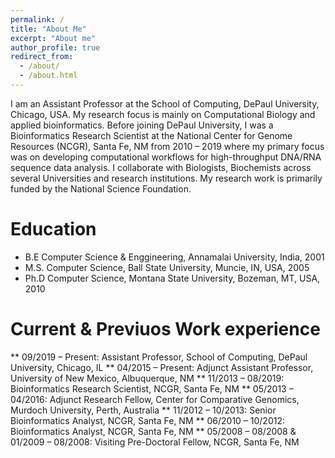 ```yaml
---
permalink: /
title: "About Me"
excerpt: "About me"
author_profile: true
redirect_from: 
  - /about/
  - /about.html
---
```


I am an Assistant Professor at the School of Computing, DePaul University, Chicago, USA. My research focus is mainly on Computational Biology and applied bioinformatics. Before joining DePaul University, I was a Bioinformatics Research Scientist at the National Center for Genome Resources (NCGR), Santa Fe, NM from 2010 – 2019 where my primary focus was on developing computational workflows for high-throughput DNA/RNA sequence data analysis. I collaborate with Biologists, Biochemists across several Universities and research institutions. My research work is primarily funded by the National Science Foundation.

Education
======
* B.E Computer Science & Enggineering, Annamalai University, India, 2001
* M.S. Computer Science, Ball State University, Muncie, IN, USA, 2005
* Ph.D Computer Science, Montana State University, Bozeman, MT, USA, 2010

Current & Previuos Work experience
======
** 09/2019 – Present: Assistant Professor, School of Computing, DePaul University, Chicago, IL
** 04/2015 – Present: Adjunct Assistant Professor, University of New Mexico, Albuquerque, NM
** 11/2013 – 08/2019: Bioinformatics Research Scientist, NCGR, Santa Fe, NM
** 05/2013 – 04/2016: Adjunct Research Fellow, Center for Comparative Genomics, Murdoch University, Perth, Australia
** 11/2012 – 10/2013: Senior Bioinformatics Analyst, NCGR, Santa Fe, NM
** 06/2010 – 10/2012: Bioinformatics Analyst, NCGR, Santa Fe, NM
** 05/2008 – 08/2008 & 01/2009 – 08/2008: Visiting Pre-Doctoral Fellow, NCGR, Santa Fe, NM
